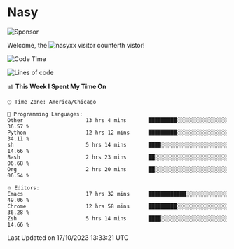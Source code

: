 # Nasy

<!--
<p align="center">
<img height="200" src="https://github-readme-stats.vercel.app/api?username=nasyxx&count_private=true&show_icons=true&theme=dracula&include_all_commits=true"/>
<img height="200" src="https://github-readme-stats.vercel.app/api/top-langs/?username=nasyxx&theme=dracula&hide=html,jupyter+notebook&count_private=true&show_icons=true"/>
</p>

  
----------------
-->

![Sponsor](https://img.shields.io/static/v1.svg?label=Sponsor&message=%E2%9D%A4&logo=GitHub&style=flat&color=pink)
 
Welcome, the ![nasyxx visitor counter](https://count.getloli.com/get/@nasyxx?theme=rule34)th vistor!
 
<!--START_SECTION:waka-->
![Code Time](http://img.shields.io/badge/Code%20Time-3%2C816%20hrs%2049%20mins-blue)

![Lines of code](https://img.shields.io/badge/From%20Hello%20World%20I%27ve%20Written-6.3%20million%20lines%20of%20code-blue)

📊 **This Week I Spent My Time On** 

```text
🕑︎ Time Zone: America/Chicago

💬 Programming Languages: 
Other                    13 hrs 4 mins       █████████░░░░░░░░░░░░░░░░   36.57 % 
Python                   12 hrs 12 mins      █████████░░░░░░░░░░░░░░░░   34.11 % 
sh                       5 hrs 14 mins       ████░░░░░░░░░░░░░░░░░░░░░   14.66 % 
Bash                     2 hrs 23 mins       ██░░░░░░░░░░░░░░░░░░░░░░░   06.68 % 
Org                      2 hrs 20 mins       ██░░░░░░░░░░░░░░░░░░░░░░░   06.54 % 

🔥 Editors: 
Emacs                    17 hrs 32 mins      ████████████░░░░░░░░░░░░░   49.06 % 
Chrome                   12 hrs 58 mins      █████████░░░░░░░░░░░░░░░░   36.28 % 
Zsh                      5 hrs 14 mins       ████░░░░░░░░░░░░░░░░░░░░░   14.66 % 
```


 Last Updated on 17/10/2023 13:33:21 UTC
<!--END_SECTION:waka-->

<!-- ![visitors](https://visitor-badge.laobi.icu/badge?page_id=nasyxx.nasyxx) -->
